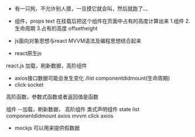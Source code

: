 - 有一只狗，不允许别人摸，一旦摸它就会叫，然后就跑了、、

- 组件，props text
  在挂载后把这个组件在页面中占有的高度计算出来
  1.组件
  2.生命周期
  3.占有的高度
  offsetheight

- js面向对象思想与react MVVM语法及编程思想结合起来
- react原生js


react.js 加载，刷新数据，高阶组件
- axios接口数据可能会发生变化 /list componentdidmount(生命周期)
- click socket

高阶函数，参数式函数或者返回值是函数

组件 --加载，刷新数据，    高阶组件
类式声明组件   state list
componentdidmount axios mvvm
click axios     

- mockjs
可以用来提供假数据

